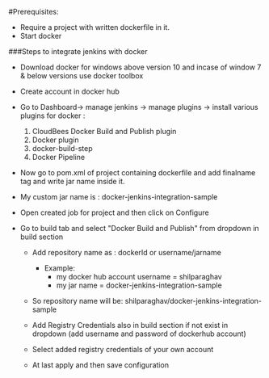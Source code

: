 #Prerequisites:
  * Require a project with written dockerfile in it.
  * Start docker

###Steps to integrate jenkins with docker
* Download docker for windows above version 10 and incase of window 7 & below versions use docker toolbox
* Create account in docker hub
* Go to Dashboard-> manage jenkins -> manage plugins -> install various plugins for docker :
  1. CloudBees Docker Build and Publish plugin
  2. Docker plugin
  3. docker-build-step
  4. Docker Pipeline
  
  
* Now go to pom.xml of project containing dockerfile and add finalname tag and write jar name inside it.
* My custom jar name is : docker-jenkins-integration-sample

* Open created job for project and then click on Configure
* Go to build tab and select "Docker Build and Publish" from dropdown in build section
  * Add repository name as :  dockerId or username/jarname
      * Example:
          * my docker hub account username = shilparaghav
          * my jar name = docker-jenkins-integration-sample
   * So repository name will be: shilparaghav/docker-jenkins-integration-sample
   
   * Add Registry Credentials also in build section if not exist in dropdown (add username and password of dockerhub account)
   * Select added registry credentials of your own account
   
   * At last apply and then save configuration
   


              



